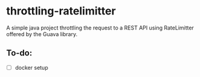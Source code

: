 # throttling-ratelimitter
A simple java project throttling the request to a REST API using RateLimitter offered by the Guava library.

## To-do:
- [ ] docker setup
